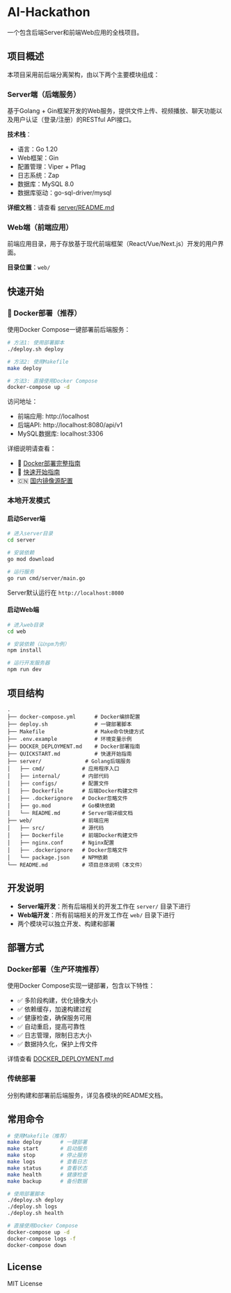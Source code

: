 # AI-Hackathon

一个包含后端Server和前端Web应用的全栈项目。

## 项目概述

本项目采用前后端分离架构，由以下两个主要模块组成：

### Server端（后端服务）

基于Golang + Gin框架开发的Web服务，提供文件上传、视频播放、聊天功能以及用户认证（登录/注册）的RESTful API接口。

**技术栈**：
- 语言：Go 1.20
- Web框架：Gin
- 配置管理：Viper + Pflag
- 日志系统：Zap
- 数据库：MySQL 8.0
- 数据库驱动：go-sql-driver/mysql

**详细文档**：请查看 [server/README.md](server/README.md)

### Web端（前端应用）

前端应用目录，用于存放基于现代前端框架（React/Vue/Next.js）开发的用户界面。

**目录位置**：`web/`

## 快速开始

### 🐳 Docker部署（推荐）

使用Docker Compose一键部署前后端服务：

```bash
# 方法1: 使用部署脚本
./deploy.sh deploy

# 方法2: 使用Makefile
make deploy

# 方法3: 直接使用Docker Compose
docker-compose up -d
```

访问地址：
- 前端应用: http://localhost
- 后端API: http://localhost:8080/api/v1
- MySQL数据库: localhost:3306

详细说明请查看：
- 📖 [Docker部署完整指南](DOCKER_DEPLOYMENT.md)
- 🚀 [快速开始指南](QUICKSTART.md)
- 🇨🇳 [国内镜像源配置](CHINA_MIRROR_CONFIG.md)

### 本地开发模式

#### 启动Server端

```bash
# 进入server目录
cd server

# 安装依赖
go mod download

# 运行服务
go run cmd/server/main.go
```

Server默认运行在 `http://localhost:8080`

#### 启动Web端

```bash
# 进入web目录
cd web

# 安装依赖（以npm为例）
npm install

# 运行开发服务器
npm run dev
```

## 项目结构

```
.
├── docker-compose.yml      # Docker编排配置
├── deploy.sh               # 一键部署脚本
├── Makefile                # Make命令快捷方式
├── .env.example            # 环境变量示例
├── DOCKER_DEPLOYMENT.md    # Docker部署指南
├── QUICKSTART.md           # 快速开始指南
├── server/              # Golang后端服务
│   ├── cmd/            # 应用程序入口
│   ├── internal/       # 内部代码
│   ├── configs/        # 配置文件
│   ├── Dockerfile      # 后端Docker构建文件
│   ├── .dockerignore   # Docker忽略文件
│   ├── go.mod          # Go模块依赖
│   └── README.md       # Server端详细文档
├── web/                # 前端应用
│   ├── src/            # 源代码
│   ├── Dockerfile      # 前端Docker构建文件
│   ├── nginx.conf      # Nginx配置
│   ├── .dockerignore   # Docker忽略文件
│   └── package.json    # NPM依赖
└── README.md           # 项目总体说明（本文件）
```

## 开发说明

- **Server端开发**：所有后端相关的开发工作在 `server/` 目录下进行
- **Web端开发**：所有前端相关的开发工作在 `web/` 目录下进行
- 两个模块可以独立开发、构建和部署

## 部署方式

### Docker部署（生产环境推荐）

使用Docker Compose实现一键部署，包含以下特性：

- ✅ 多阶段构建，优化镜像大小
- ✅ 依赖缓存，加速构建过程
- ✅ 健康检查，确保服务可用
- ✅ 自动重启，提高可靠性
- ✅ 日志管理，限制日志大小
- ✅ 数据持久化，保护上传文件

详情查看 [DOCKER_DEPLOYMENT.md](DOCKER_DEPLOYMENT.md)

### 传统部署

分别构建和部署前后端服务，详见各模块的README文档。

## 常用命令

```bash
# 使用Makefile（推荐）
make deploy      # 一键部署
make start       # 启动服务
make stop        # 停止服务
make logs        # 查看日志
make status      # 查看状态
make health      # 健康检查
make backup      # 备份数据

# 使用部署脚本
./deploy.sh deploy
./deploy.sh logs
./deploy.sh health

# 直接使用Docker Compose
docker-compose up -d
docker-compose logs -f
docker-compose down
```

## License

MIT License
